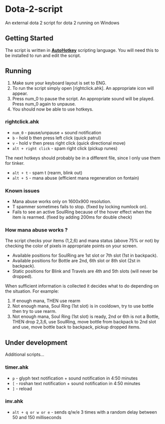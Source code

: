 # Dota-2-script

An external dota 2 script for dota 2 running on Windows

## Getting Started

The script is written in [**AutoHotkey**](https://autohotkey.com/download/) scripting language. You will need this to be installed to run and edit the script. 

## Running

1. Make sure your keyboard layout is set to ENG.
2. To run the script simply open [rightclick.ahk]. An appropriate icon will appear.
3. Press num_0 to pause the script. An appropriate sound will be played. Press num_0 again to unpause.
4. You should now be able to use hotkeys.

### rightclick.ahk
* `num_0` - pause/unpause + sound notification
* `b` - hold b then press left click (quick patrul)
* `v` - hold v then press right click (quick directional move)
* `alt + right click` - spam right click (pickup runes)

The next hotkeys should probably be in a different file, since I only use them for tinker.
* `alt + t` - spam t (rearm, blink out)
* `alt + 5` - mana abuse (efficient mana regeneration on fontain)

### Known issues 
* Mana abuse works only on 1600x900 resolution.
* T spammer sometimes fails to stop. (fixed by locking numlock on).
* Fails to see an active SoulRing because of the hover effect when the item is rearmed. (fixed by adding 200ms for double check)

### How mana abuse works ?
The script checks your items (1,2,6) and mana status (above 75% or not) by checking the color of pixels in appropriate points on your screen. 
* Available positions for SoulRing are 1st slot or 7th slot (1st in backpack).
* Available positions for Bottle are 2nd, 6th slot or 8th slot (2st in backpack). 
* Static positions for Blink and Travels are 4th and 5th slots (will never be dropped). 

When sufficient information is collected it decides what to do depending on the situation. For example:
1. If enough mana, THEN use rearm
2. Not enough mana, Soul Ring (1st slot) is in cooldown, try to use bottle then try to use rearm. 
3. Not enough mana, Soul Ring (1st slot) is ready, 2nd or 6th is not a Bottle, THEN drop 2,3,6, use SoulRing, move bottle from backpack to 2nd slot and use, move bottle back to backpack, pickup dropped items.

## Under development 
Additional scripts... 

### timer.ahk
* `p` - glyph text notification + sound notification in 4:50 minutes
* `[` - roshan text notification + sound notification in 4:50 minutes
* `]` - reload

### inv.ahk
* `alt + q or w or e` - sends q/w/e 3 times with a random delay between 50 and 150 milliseconds 
